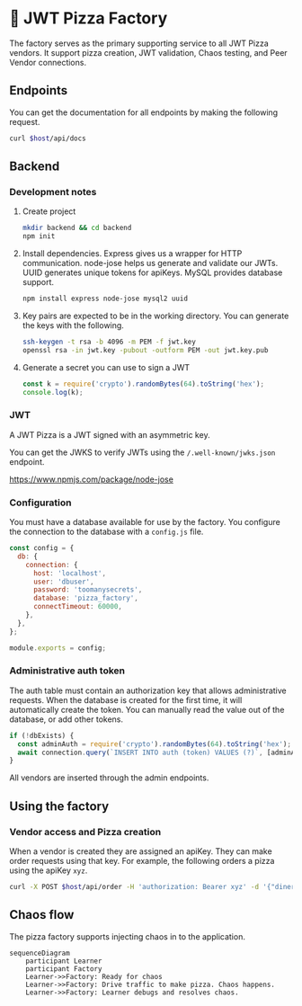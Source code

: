 # 🍕 JWT Pizza Factory

The factory serves as the primary supporting service to all JWT Pizza vendors. It support pizza creation, JWT validation, Chaos testing, and Peer Vendor connections.

## Endpoints

You can get the documentation for all endpoints by making the following request.

```sh
curl $host/api/docs
```

## Backend

### Development notes

1. Create project
   ```sh
   mkdir backend && cd backend
   npm init
   ```
1. Install dependencies. Express gives us a wrapper for HTTP communication. node-jose helps us generate and validate our JWTs. UUID generates unique tokens for apiKeys. MySQL provides database support.
   ```sh
   npm install express node-jose mysql2 uuid
   ```
1. Key pairs are expected to be in the working directory. You can generate the keys with the following.

   ```sh
   ssh-keygen -t rsa -b 4096 -m PEM -f jwt.key
   openssl rsa -in jwt.key -pubout -outform PEM -out jwt.key.pub
   ```

1. Generate a secret you can use to sign a JWT
   ```js
   const k = require('crypto').randomBytes(64).toString('hex');
   console.log(k);
   ```

### JWT

A JWT Pizza is a JWT signed with an asymmetric key.

You can get the JWKS to verify JWTs using the `/.well-known/jwks.json` endpoint.

https://www.npmjs.com/package/node-jose

### Configuration

You must have a database available for use by the factory. You configure the connection to the database with a `config.js` file.

```js
const config = {
  db: {
    connection: {
      host: 'localhost',
      user: 'dbuser',
      password: 'toomanysecrets',
      database: 'pizza_factory',
      connectTimeout: 60000,
    },
  },
};

module.exports = config;
```

### Administrative auth token

The auth table must contain an authorization key that allows administrative requests. When the database is created for the first time, it will automatically create the token. You can manually read the value out of the database, or add other tokens.

```js
if (!dbExists) {
  const adminAuth = require('crypto').randomBytes(64).toString('hex');
  await connection.query(`INSERT INTO auth (token) VALUES (?)`, [adminAuth]);
}
```

All vendors are inserted through the admin endpoints.

## Using the factory

### Vendor access and Pizza creation

When a vendor is created they are assigned an apiKey. They can make order requests using that key. For example, the following orders a pizza using the apiKey `xyz`.

```sh
curl -X POST $host/api/order -H 'authorization: Bearer xyz' -d '{"diner":{"id":719,"name":"j","email":"j@jwt.com"},"order":{"items":[{"menuId":1,"description":"Veggie","price":0.0038}],"storeId":"5","franchiseId":4,"id":278}}' -H 'Content-Type: application/json'
```

## Chaos flow

The pizza factory supports injecting chaos in to the application.

```mermaid
sequenceDiagram
    participant Learner
    participant Factory
    Learner->>Factory: Ready for chaos
    Learner->>Factory: Drive traffic to make pizza. Chaos happens.
    Learner->>Factory: Learner debugs and resolves chaos.
```
